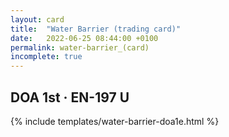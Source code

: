 ```yaml
---
layout: card
title:  "Water Barrier (trading card)"
date:   2022-06-25 08:44:00 +0100
permalink: water-barrier_(card)
incomplete: true
---
```


## DOA 1st &middot; EN-197 U

{% include templates/water-barrier-doa1e.html %}
